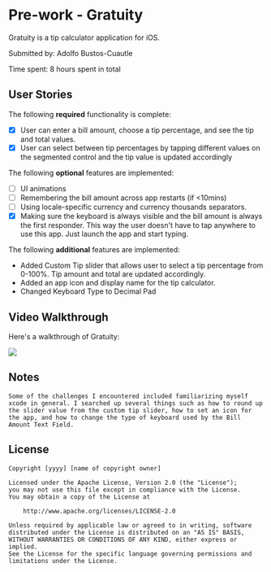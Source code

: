 # Pre-work - Gratuity

Gratuity is a tip calculator application for iOS.

Submitted by: Adolfo Bustos-Cuautle

Time spent: 8 hours spent in total

## User Stories

The following **required** functionality is complete:

* [X] User can enter a bill amount, choose a tip percentage, and see the tip and total values.
* [X] User can select between tip percentages by tapping different values on the segmented control and the tip value is updated accordingly

The following **optional** features are implemented:

* [ ] UI animations
* [ ] Remembering the bill amount across app restarts (if <10mins)
* [ ] Using locale-specific currency and currency thousands separators.
* [X] Making sure the keyboard is always visible and the bill amount is always the first responder. This way the user doesn't have to tap anywhere to use this app. Just launch the app and start typing.

The following **additional** features are implemented:

-	Added Custom Tip slider that allows user to select a tip percentage from 0-100%. Tip amount and total are updated accordingly.
-	Added an app icon and display name for the tip calculator.
-	Changed Keyboard Type to Decimal Pad

## Video Walkthrough

Here's a walkthrough of Gratuity:


![](https://i.imgur.com/RVoZ5SX.gif)


## Notes

    Some of the challenges I encountered included familiarizing myself xcode in general. I searched up several things such as how to round up the slider value from the custom tip slider, how to set an icon for the app, and how to change the type of keyboard used by the Bill Amount Text Field.

## License

    Copyright [yyyy] [name of copyright owner]

    Licensed under the Apache License, Version 2.0 (the "License");
    you may not use this file except in compliance with the License.
    You may obtain a copy of the License at

        http://www.apache.org/licenses/LICENSE-2.0

    Unless required by applicable law or agreed to in writing, software
    distributed under the License is distributed on an "AS IS" BASIS,
    WITHOUT WARRANTIES OR CONDITIONS OF ANY KIND, either express or implied.
    See the License for the specific language governing permissions and
    limitations under the License.

